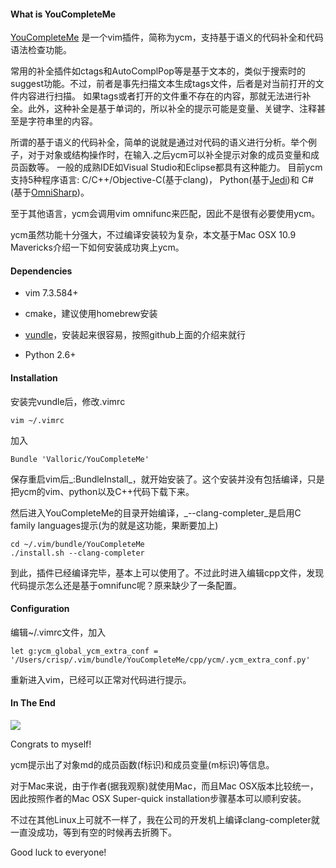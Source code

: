 #### What is YouCompleteMe

[YouCompleteMe](https://github.com/Valloric/YouCompleteMe) 是一个vim插件，简称为ycm，支持基于语义的代码补全和代码语法检查功能。

常用的补全插件如ctags和AutoComplPop等是基于文本的，类似于搜索时的suggest功能。不过，前者是事先扫描文本生成tags文件，后者是对当前打开的文件内容进行扫描。
如果tags或者打开的文件重不存在的内容，那就无法进行补全。此外，这种补全是基于单词的，所以补全的提示可能是变量、关键字、注释甚至是字符串里的内容。

所谓的基于语义的代码补全，简单的说就是通过对代码的语义进行分析。举个例子，对于对象或结构操作时，在输入.之后ycm可以补全提示对象的成员变量和成员函数等。
一般的成熟IDE如Visual Studio和Eclipse都具有这种能力。
目前ycm支持5种程序语言:
C/C++/Objective-C(基于clang)，
Python(基于[Jedi](https://github.com/davidhalter/jedi))和
C# (基于[OmniSharp](https://github.com/nosami/OmniSharpServer))。

至于其他语言，ycm会调用vim omnifunc来匹配，因此不是很有必要使用ycm。

ycm虽然功能十分强大，不过编译安装较为复杂，本文基于Mac OSX 10.9 Mavericks介绍一下如何安装成功爽上ycm。

#### Dependencies

* vim 7.3.584+

* cmake，建议使用homebrew安装

* [vundle](https://github.com/gmarik/Vundle.vim)，安装起来很容易，按照github上面的介绍来就行

* Python 2.6+

#### Installation

安装完vundle后，修改.vimrc

    vim ~/.vimrc

加入
    
    Bundle 'Valloric/YouCompleteMe'

保存重启vim后_:BundleInstall_，就开始安装了。这个安装并没有包括编译，只是把ycm的vim、python以及C++代码下载下来。

然后进入YouCompleteMe的目录开始编译，_--clang-completer_是启用C family languages提示(为的就是这功能，果断要加上)

    cd ~/.vim/bundle/YouCompleteMe
    ./install.sh --clang-completer

到此，插件已经编译完毕，基本上可以使用了。不过此时进入编辑cpp文件，发现代码提示怎么还是基于omnifunc呢？原来缺少了一条配置。

#### Configuration

编辑~/.vimrc文件，加入

    let g:ycm_global_ycm_extra_conf = '/Users/crisp/.vim/bundle/YouCompleteMe/cpp/ycm/.ycm_extra_conf.py'

重新进入vim，已经可以正常对代码进行提示。

#### In The End

![](http://crispgm.github.io/image/ycm-demo.png)

Congrats to myself! 

ycm提示出了对象md的成员函数(f标识)和成员变量(m标识)等信息。

对于Mac来说，由于作者(据我观察)就使用Mac，而且Mac OSX版本比较统一，因此按照作者的Mac OSX Super-quick installation步骤基本可以顺利安装。

不过在其他Linux上可就不一样了，我在公司的开发机上编译clang-completer就一直没成功，等到有空的时候再去折腾下。

Good luck to everyone!
